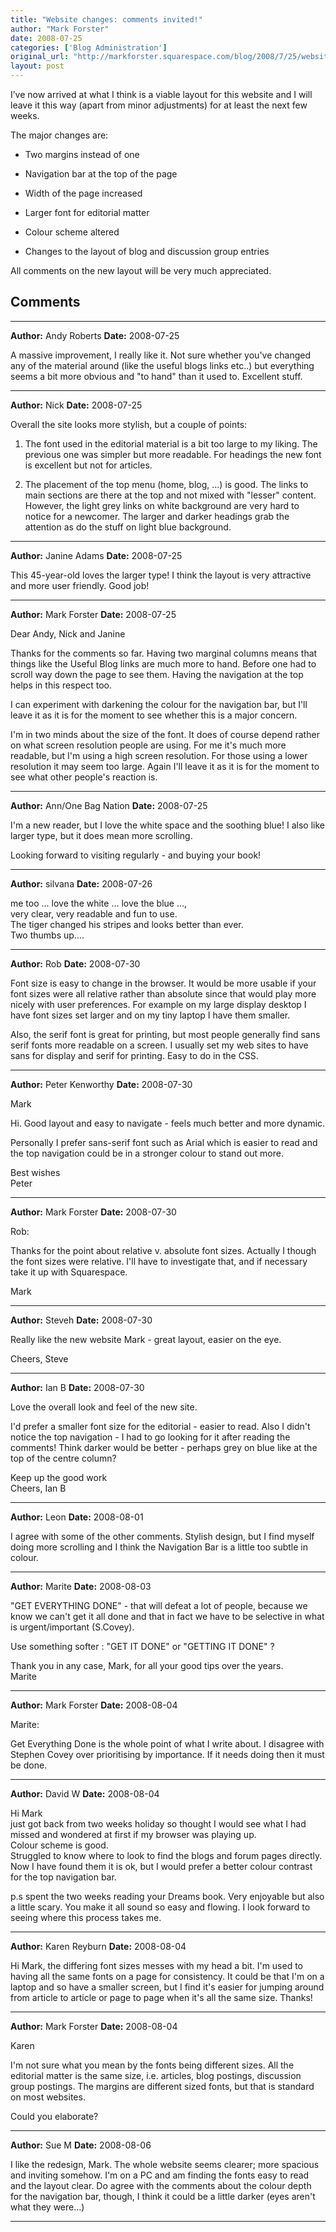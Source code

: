 ```yaml
---
title: "Website changes: comments invited!"
author: "Mark Forster"
date: 2008-07-25
categories: ['Blog Administration']
original_url: "http://markforster.squarespace.com/blog/2008/7/25/website-changes-comments-invited.html"
layout: post
---
```


I’ve now arrived at what I think is a viable layout for this website and I will leave it this way (apart from minor adjustments) for at least the next few weeks.

The major changes are:

- Two margins instead of one

- Navigation bar at the top of the page

- Width of the page increased

- Larger font for editorial matter

- Colour scheme altered

- Changes to the layout of blog and discussion group entries

All comments on the new layout will be very much appreciated.


## Comments

---

**Author:** Andy Roberts
**Date:** 2008-07-25

A massive improvement, I really like it. Not sure whether you've changed any of the material around (like the useful blogs links etc..) but everything seems a bit more obvious and "to hand" than it used to. Excellent stuff.

---

**Author:** Nick
**Date:** 2008-07-25

Overall the site looks more stylish, but a couple of points:  
  
1) The font used in the editorial material is a bit too large to my liking. The previous one was simpler but more readable. For headings the new font is excellent but not for articles.  
  
2) The placement of the top menu (home, blog, ...) is good. The links to main sections are there at the top and not mixed with "lesser" content. However, the light grey links on white background are very hard to notice for a newcomer. The larger and darker headings grab the attention as do the stuff on light blue background.

---

**Author:** Janine Adams
**Date:** 2008-07-25

This 45-year-old loves the larger type! I think the layout is very attractive and more user friendly. Good job!

---

**Author:** Mark Forster
**Date:** 2008-07-25

Dear Andy, Nick and Janine  
  
Thanks for the comments so far. Having two marginal columns means that things like the Useful Blog links are much more to hand. Before one had to scroll way down the page to see them. Having the navigation at the top helps in this respect too.   
  
I can experiment with darkening the colour for the navigation bar, but I'll leave it as it is for the moment to see whether this is a major concern.  
  
I'm in two minds about the size of the font. It does of course depend rather on what screen resolution people are using. For me it's much more readable, but I'm using a high screen resolution. For those using a lower resolution it may seem too large. Again I'll leave it as it is for the moment to see what other people's reaction is.

---

**Author:** Ann/One Bag Nation
**Date:** 2008-07-25

I'm a new reader, but I love the white space and the soothing blue! I also like larger type, but it does mean more scrolling.  
  
Looking forward to visiting regularly - and buying your book!

---

**Author:** silvana
**Date:** 2008-07-26

me too ... love the white ... love the blue ...,  
very clear, very readable and fun to use.  
The tiger changed his stripes and looks better than ever.   
Two thumbs up....

---

**Author:** Rob
**Date:** 2008-07-30

Font size is easy to change in the browser. It would be more usable if your font sizes were all relative rather than absolute since that would play more nicely with user preferences. For example on my large display desktop I have font sizes set larger and on my tiny laptop I have them smaller.  
  
Also, the serif font is great for printing, but most people generally find sans serif fonts more readable on a screen. I usually set my web sites to have sans for display and serif for printing. Easy to do in the CSS.

---

**Author:** Peter Kenworthy
**Date:** 2008-07-30

Mark  
  
Hi. Good layout and easy to navigate - feels much better and more dynamic.  
  
Personally I prefer sans-serif font such as Arial which is easier to read and the top navigation could be in a stronger colour to stand out more.  
  
Best wishes  
Peter

---

**Author:** Mark Forster
**Date:** 2008-07-30

Rob:  
  
Thanks for the point about relative v. absolute font sizes. Actually I though the font sizes were relative. I'll have to investigate that, and if necessary take it up with Squarespace.  
  
Mark

---

**Author:** Steveh
**Date:** 2008-07-30

Really like the new website Mark - great layout, easier on the eye.   
  
Cheers, Steve

---

**Author:** Ian B
**Date:** 2008-07-30

Love the overall look and feel of the new site.  
  
I'd prefer a smaller font size for the editorial - easier to read. Also I didn't notice the top navigation - I had to go looking for it after reading the comments! Think darker would be better - perhaps grey on blue like at the top of the centre column?  
  
Keep up the good work  
Cheers, Ian B

---

**Author:** Leon
**Date:** 2008-08-01

I agree with some of the other comments. Stylish design, but I find myself doing more scrolling and I think the Navigation Bar is a little too subtle in colour.

---

**Author:** Marite
**Date:** 2008-08-03

"GET EVERYTHING DONE" - that will defeat a lot of people, because we know we can't get it all done and that in fact we have to be selective in what is urgent/important (S.Covey).  
  
Use something softer : "GET IT DONE" or "GETTING IT DONE" ?  
  
Thank you in any case, Mark, for all your good tips over the years.  
Marite

---

**Author:** Mark Forster
**Date:** 2008-08-04

Marite:  
  
Get Everything Done is the whole point of what I write about. I disagree with Stephen Covey over prioritising by importance. If it needs doing then it must be done.

---

**Author:** David W
**Date:** 2008-08-04

Hi Mark  
just got back from two weeks holiday so thought I would see what I had missed and wondered at first if my browser was playing up.  
Colour scheme is good.   
Struggled to know where to look to find the blogs and forum pages directly. Now I have found them it is ok, but I would prefer a better colour contrast for the top navigation bar.   
  
p.s spent the two weeks reading your Dreams book. Very enjoyable but also a little scary. You make it all sound so easy and flowing. I look forward to seeing where this process takes me.

---

**Author:** Karen Reyburn
**Date:** 2008-08-04

Hi Mark, the differing font sizes messes with my head a bit. I'm used to having all the same fonts on a page for consistency. It could be that I'm on a laptop and so have a smaller screen, but I find it's easier for jumping around from article to article or page to page when it's all the same size. Thanks!

---

**Author:** Mark Forster
**Date:** 2008-08-04

Karen  
  
I'm not sure what you mean by the fonts being different sizes. All the editorial matter is the same size, i.e. articles, blog postings, discussion group postings. The margins are different sized fonts, but that is standard on most websites.   
  
Could you elaborate?

---

**Author:** Sue M
**Date:** 2008-08-06

I like the redesign, Mark. The whole website seems clearer; more spacious and inviting somehow. I'm on a PC and am finding the fonts easy to read and the layout clear. Do agree with the comments about the colour depth for the navigation bar, though, I think it could be a little darker (eyes aren't what they were...)

---
